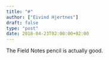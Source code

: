 ```yaml
---
title: "#"
author: ["Eivind Hjertnes"]
draft: false
type: "post"
date: 2018-04-23T02:00:00+02:00
---
```


The Field Notes pencil is actually good.
